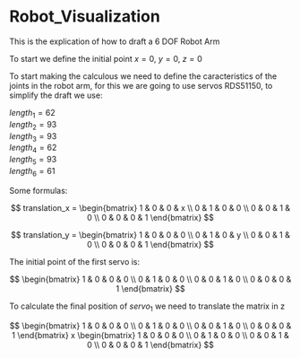 # Robot_Visualization

This is the explication of how to draft a 6 DOF Robot Arm

To start we define the initial point $x=0$, $y=0$, $z=0$

To start making the calculous we need to define the caracteristics of the joints in the robot arm, for this we are going to use servos RDS51150, to simplify the draft we use:

$length_1  = 62$  
$length_2  = 93$  
$length_3  = 93$  
$length_4  = 62$  
$length_5  = 93$  
$length_6  = 61$  

Some formulas:

$$
translation_x = 
\begin{bmatrix}
1 & 0 & 0 & x \\
0 & 1 & 0 & 0 \\
0 & 0 & 1 & 0 \\
0 & 0 & 0 & 1
\end{bmatrix}
$$

$$
translation_y = 
\begin{bmatrix}
1 & 0 & 0 & 0 \\
0 & 1 & 0 & y \\
0 & 0 & 1 & 0 \\
0 & 0 & 0 & 1
\end{bmatrix}
$$

The initial point of the first servo is:  

$$
\begin{bmatrix}
1 & 0 & 0 & 0 \\
0 & 1 & 0 & 0 \\
0 & 0 & 1 & 0 \\
0 & 0 & 0 & 1
\end{bmatrix}
$$

To calculate the final position of $servo_1$ we need to translate the matrix in z

$$
\begin{bmatrix}
1 & 0 & 0 & 0 \\
0 & 1 & 0 & 0 \\
0 & 0 & 1 & 0 \\
0 & 0 & 0 & 1
\end{bmatrix}
x 
\begin{bmatrix}
1 & 0 & 0 & 0 \\
0 & 1 & 0 & 0 \\
0 & 0 & 1 & 0 \\
0 & 0 & 0 & 1
\end{bmatrix}
$$